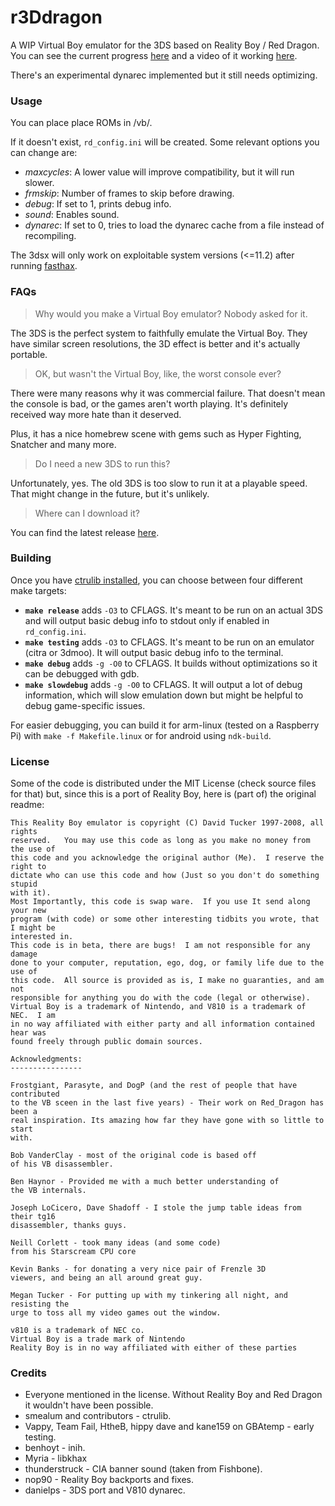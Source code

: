 r3Ddragon
=========

A WIP Virtual Boy emulator for the 3DS based on Reality Boy / Red Dragon. You can see the current progress
[here](https://github.com/mrdanielps/r3Ddragon/wiki/Current-progress) and a video of it working
[here](https://youtu.be/xJ9323yaQJY).

There's an experimental dynarec implemented but it still needs optimizing.

### Usage

You can place place ROMs in /vb/.

If it doesn't exist, `rd_config.ini` will be created. Some relevant options you can change are:

 * _maxcycles_: A lower value will improve compatibility, but it will run slower.
 * _frmskip_: Number of frames to skip before drawing.
 * _debug_: If set to 1, prints debug info.
 * _sound_: Enables sound.
 * _dynarec_: If set to 0, tries to load the dynarec cache from a file instead of recompiling.

The 3dsx will only work on exploitable system versions (<=11.2) after running [fasthax](https://github.com/nedwill/fasthax/releases).

### FAQs

> Why would you make a Virtual Boy emulator? Nobody asked for it.

The 3DS is the perfect system to faithfully emulate the Virtual Boy. They have similar screen resolutions, the
 3D effect is better and it's actually portable.

> OK, but wasn't the Virtual Boy, like, the worst console ever?

There were many reasons why it was commercial failure. That doesn't mean the console is bad, or the games
aren't worth playing. It's definitely received way more hate than it deserved.

Plus, it has a nice homebrew scene with gems such as Hyper Fighting, Snatcher and many more.

> Do I need a new 3DS to run this?

Unfortunately, yes. The old 3DS is too slow to run it at a playable speed. That might change in the future,
but it's unlikely.

> Where can I download it?

You can find the latest release [here](https://github.com/mrdanielps/r3Ddragon/releases).

### Building

Once you have [ctrulib installed](http://3dbrew.org/wiki/Setting_up_Development_Environment), you can choose
between four different make targets:

* **`make release`** adds `-O3` to CFLAGS. It's meant to be run on an actual 3DS and will output basic debug info to stdout only if enabled in `rd_config.ini`.
* **`make testing`** adds `-O3` to CFLAGS. It's meant to be run on an emulator (citra or 3dmoo). It will output basic debug info to the terminal.
* **`make debug`** adds `-g -O0` to CFLAGS. It builds without optimizations so it can be debugged with gdb.
* **`make slowdebug`** adds `-g -O0` to CFLAGS. It will output a lot of debug information, which will slow emulation down but might be helpful to debug game-specific issues.

For easier debugging, you can build it for arm-linux (tested on a Raspberry Pi) with `make -f Makefile.linux` or for android using `ndk-build`.

### License

Some of the code is distributed under the MIT License (check source files for that) but, since
this is a port of Reality Boy, here is (part of) the original readme:

```
This Reality Boy emulator is copyright (C) David Tucker 1997-2008, all rights
reserved.   You may use this code as long as you make no money from the use of
this code and you acknowledge the original author (Me).  I reserve the right to
dictate who can use this code and how (Just so you don't do something stupid
with it).
Most Importantly, this code is swap ware.  If you use It send along your new
program (with code) or some other interesting tidbits you wrote, that I might be
interested in.
This code is in beta, there are bugs!  I am not responsible for any damage
done to your computer, reputation, ego, dog, or family life due to the use of
this code.  All source is provided as is, I make no guaranties, and am not
responsible for anything you do with the code (legal or otherwise).
Virtual Boy is a trademark of Nintendo, and V810 is a trademark of NEC.  I am
in no way affiliated with either party and all information contained hear was
found freely through public domain sources.

Acknowledgments:
----------------

Frostgiant, Parasyte, and DogP (and the rest of people that have contributed
to the VB sceen in the last five years) - Their work on Red_Dragon has been a
real inspiration. Its amazing how far they have gone with so little to start
with.

Bob VanderClay - most of the original code is based off
of his VB disassembler.

Ben Haynor - Provided me with a much better understanding of
the VB internals.

Joseph LoCicero, Dave Shadoff - I stole the jump table ideas from their tg16
disassembler, thanks guys.

Neill Corlett - took many ideas (and some code)
from his Starscream CPU core

Kevin Banks - for donating a very nice pair of Frenzle 3D
viewers, and being an all around great guy.

Megan Tucker - For putting up with my tinkering all night, and resisting the
urge to toss all my video games out the window.

v810 is a trademark of NEC co.
Virtual Boy is a trade mark of Nintendo
Reality Boy is in no way affiliated with either of these parties
```

### Credits

* Everyone mentioned in the license. Without Reality Boy and Red Dragon it wouldn't have been possible.
* smealum and contributors - ctrulib.
* Vappy, Team Fail, HtheB, hippy dave and kane159 on GBAtemp - early testing.
* benhoyt - inih.
* Myria - libkhax
* thunderstruck - CIA banner sound (taken from Fishbone).
* nop90 - Reality Boy backports and fixes.
* danielps - 3DS port and V810 dynarec.
